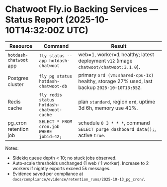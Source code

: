 # Chatwoot Fly.io Backing Services — Status Report (2025-10-10T14:32:00Z UTC)

| Resource | Command | Result |
| --- | --- | --- |
| `hotdash-chatwoot` app | `fly status --app hotdash-chatwoot` | web=1, worker=1 healthy; latest deployment `v12` (image `chatwoot/chatwoot:3.1.0`). |
| Postgres cluster | `fly pg status hotdash-chatwoot-db` | primary `ord (vm:shared-cpu-1x)` healthy, storage 27% used, last backup `2025-10-10T13:55Z`. |
| Redis cache | `fly redis status hotdash-chatwoot-cache` | plan `standard`, region `ord`, uptime 3d 6h, memory use 41%. |
| pg_cron retention job | `SELECT * FROM cron.job WHERE jobid=42;` | schedule `0 3 * * *`, command `SELECT purge_dashboard_data();`, active `true`. |

Notes:
- Sidekiq queue depth < 10; no stuck jobs observed.
- Auto-scale thresholds unchanged (1 web / 1 worker). Increase to 2 workers if nightly exports exceed 5k messages.
- Evidence saved per compliance at `docs/compliance/evidence/retention_runs/2025-10-13_pg_cron/`.
